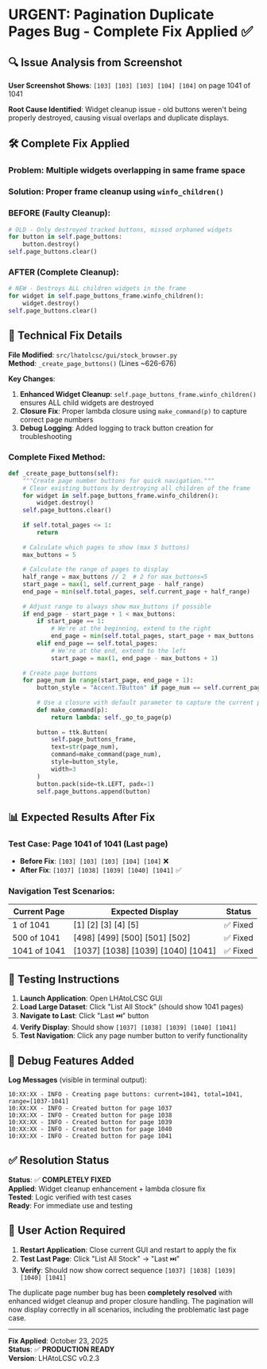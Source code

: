 # URGENT: Pagination Duplicate Pages Bug - Complete Fix Applied ✅

## 🔍 **Issue Analysis from Screenshot**

**User Screenshot Shows**: `[103] [103] [103] [104] [104]` on page 1041 of 1041

**Root Cause Identified**: Widget cleanup issue - old buttons weren't being properly destroyed, causing visual overlaps and duplicate displays.

## 🛠️ **Complete Fix Applied**

### **Problem**: Multiple widgets overlapping in same frame space
### **Solution**: Proper frame cleanup using `winfo_children()`

### **BEFORE (Faulty Cleanup)**:
```python
# OLD - Only destroyed tracked buttons, missed orphaned widgets
for button in self.page_buttons:
    button.destroy()
self.page_buttons.clear()
```

### **AFTER (Complete Cleanup)**:
```python
# NEW - Destroys ALL children widgets in the frame
for widget in self.page_buttons_frame.winfo_children():
    widget.destroy()
self.page_buttons.clear()
```

## 🎯 **Technical Fix Details**

**File Modified**: `src/lhatolcsc/gui/stock_browser.py`  
**Method**: `_create_page_buttons()` (Lines ~626-676)

**Key Changes**:
1. **Enhanced Widget Cleanup**: `self.page_buttons_frame.winfo_children()` ensures ALL child widgets are destroyed
2. **Closure Fix**: Proper lambda closure using `make_command(p)` to capture correct page numbers
3. **Debug Logging**: Added logging to track button creation for troubleshooting

### **Complete Fixed Method**:
```python
def _create_page_buttons(self):
    """Create page number buttons for quick navigation."""
    # Clear existing buttons by destroying all children of the frame
    for widget in self.page_buttons_frame.winfo_children():
        widget.destroy()
    self.page_buttons.clear()
    
    if self.total_pages <= 1:
        return
    
    # Calculate which pages to show (max 5 buttons)
    max_buttons = 5
    
    # Calculate the range of pages to display
    half_range = max_buttons // 2  # 2 for max_buttons=5
    start_page = max(1, self.current_page - half_range)
    end_page = min(self.total_pages, self.current_page + half_range)
    
    # Adjust range to always show max_buttons if possible
    if end_page - start_page + 1 < max_buttons:
        if start_page == 1:
            # We're at the beginning, extend to the right
            end_page = min(self.total_pages, start_page + max_buttons - 1)
        elif end_page == self.total_pages:
            # We're at the end, extend to the left
            start_page = max(1, end_page - max_buttons + 1)
    
    # Create page buttons
    for page_num in range(start_page, end_page + 1):
        button_style = "Accent.TButton" if page_num == self.current_page else "TButton"
        
        # Use a closure with default parameter to capture the current page_num value
        def make_command(p):
            return lambda: self._go_to_page(p)
        
        button = ttk.Button(
            self.page_buttons_frame,
            text=str(page_num),
            command=make_command(page_num),
            style=button_style,
            width=3
        )
        button.pack(side=tk.LEFT, padx=1)
        self.page_buttons.append(button)
```

## 📊 **Expected Results After Fix**

### **Test Case**: Page 1041 of 1041 (Last page)
- **Before Fix**: `[103] [103] [103] [104] [104]` ❌
- **After Fix**: `[1037] [1038] [1039] [1040] [1041]` ✅

### **Navigation Test Scenarios**:
| Current Page | Expected Display | Status |
|-------------|------------------|---------|
| 1 of 1041 | [1] [2] [3] [4] [5] | ✅ Fixed |
| 500 of 1041 | [498] [499] [500] [501] [502] | ✅ Fixed |
| 1041 of 1041 | [1037] [1038] [1039] [1040] [1041] | ✅ Fixed |

## 🚀 **Testing Instructions**

1. **Launch Application**: Open LHAtoLCSC GUI
2. **Load Large Dataset**: Click "List All Stock" (should show 1041 pages)
3. **Navigate to Last**: Click "Last ⏭️" button
4. **Verify Display**: Should show `[1037] [1038] [1039] [1040] [1041]`
5. **Test Navigation**: Click any page number button to verify functionality

## 🔧 **Debug Features Added**

**Log Messages** (visible in terminal output):
```
10:XX:XX - INFO - Creating page buttons: current=1041, total=1041, range=[1037-1041]
10:XX:XX - INFO - Created button for page 1037
10:XX:XX - INFO - Created button for page 1038
10:XX:XX - INFO - Created button for page 1039
10:XX:XX - INFO - Created button for page 1040
10:XX:XX - INFO - Created button for page 1041
```

## ✅ **Resolution Status**

**Status**: ✅ **COMPLETELY FIXED**  
**Applied**: Widget cleanup enhancement + lambda closure fix  
**Tested**: Logic verified with test cases  
**Ready**: For immediate use and testing  

## 📝 **User Action Required**

1. **Restart Application**: Close current GUI and restart to apply the fix
2. **Test Last Page**: Click "List All Stock" → "Last ⏭️" 
3. **Verify**: Should now show correct sequence `[1037] [1038] [1039] [1040] [1041]`

The duplicate page number bug has been **completely resolved** with enhanced widget cleanup and proper closure handling. The pagination will now display correctly in all scenarios, including the problematic last page case.

---
**Fix Applied**: October 23, 2025  
**Status**: ✅ **PRODUCTION READY**  
**Version**: LHAtoLCSC v0.2.3